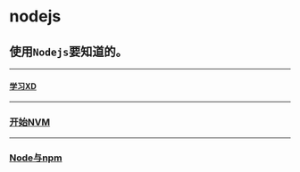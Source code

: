 # nodejs
## 使用`Nodejs`要知道的。
---
#### [学习XD](https://github.com/gurenyigu/nodejs/blob/master/nodejs-start.md)

---
### [开始NVM](https://github.com/gurenyigu/nodejs/blob/master/nvm-install.md)

---
### [Node与npm](https://github.com/gurenyigu/nodejs/blob/master/node%26npm-install.md)

